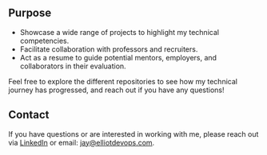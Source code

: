 ## Purpose
- Showcase a wide range of projects to highlight my technical competencies.
- Facilitate collaboration with professors and recruiters.
- Act as a resume to guide potential mentors, employers, and collaborators in their evaluation.

Feel free to explore the different repositories to see how my technical journey has progressed, and reach out if you have any questions!

## Contact
If you have questions or are interested in working with me, please reach out via [LinkedIn](https://www.linkedin.com/in/jayalexanderelliot/) or email: [jay@elliotdevops.com](jay@elliotdevops.com).

